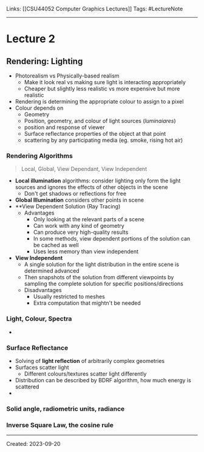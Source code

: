 Links: [[CSU44052 Computer Graphics Lectures]]
Tags: #LectureNote 
___
# Lecture 2
## Rendering: Lighting
- Photorealism vs Physically-based realism
	- Make it look real vs making sure light is interacting appropriately
	- Cheaper but slightly less realistic vs more expensive but more realistic
- Rendering is determining the appropriate colour to assign to a pixel
- Colour depends on
	- Geometry
	- Position, geometry, and colour of light sources (*luminaiares*)
	- position and response of viewer
	- Surface reflectance properties of the object at that point
	- scattering by any participating media (eg. smoke, rising hot air)
### Rendering Algorithms
> Local, Global, View Dependant, View Independent
- **Local illumination** algorithms: consider lighting only form the light sources and ignores the effects of other objects in the scene
	- Don't get shadows or reflections for free
- **Global Illumination** considers other points in scene
- **View Dependent Solution (Ray Tracing)
	- Advantages
		- Only looking at the relevant parts of a scene
		- Can work with any kind of geometry
		- Can produce very high-quality results
		- In some methods, view dependent portions of the solution can be cached as well
		- Uses less memory than view independent
- **View Independent**
	- A single solution for the light distribution in the entire scene is determined advanced
	- Then snapshots of the solution from different viewpoints by sampling the complete solution for specific positions/directions
	- Disadvantages
		- Usually restricted to meshes
		- Extra computation that mightn't be needed
### Light, Colour, Spectra
- 
### Surface Reflectance
 - Solving of **light reflection** of arbitrarily complex geometries
 - Surfaces scatter light
	 - Different colours/textures scatter light differently
 - Distribution can be described by BDRF algorithm, how much energy is scattered
 - 
### Solid angle, radiometric units, radiance
### Inverse Square Law, the cosine rule
___
Created: 2023-09-20

